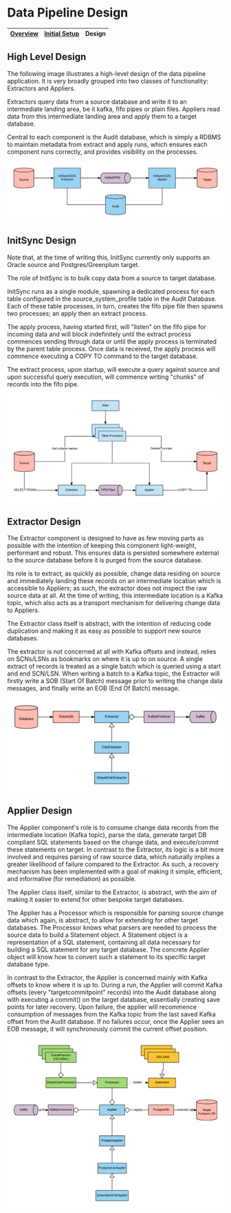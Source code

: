 # Data Pipeline Design

| [Overview](/README.md) | [Initial Setup](/docs/INITIAL_SETUP.md) | Design |
|----|----|----|

## High Level Design
The following image illustrates a high-level design of the data pipeline application. 
It is very broadly grouped into two classes of functionality: Extractors and Appliers.

Extractors query data from a source database and write it to an intermediate landing area, be it kafka, fifo pipes or plain files.
Appliers read data from this intermediate landing area and apply them to a target database.

Central to each component is the Audit database, which is simply a RDBMS to maintain metadata from extract and apply runs, which ensures each component runs correctly, and provides visibility on the processes.

![HighLevelDesign](media/HighLevelDesign.png)

## InitSync Design
Note that, at the time of writing this, InitSync currently only supports an Oracle source and Postgres/Greenplum target.

The role of InitSync is to bulk copy data from a source to target database.

InitSync runs as a single module, spawning a dedicated process for each table configured in the source_system_profile table in the Audit Database.
Each of these table processes, in turn, creates the fifo pipe file then spawns two processes; an apply then an extract process.

The apply process, having started first, will "listen" on the fifo pipe for incoming data and will block indefinitely until the extract process commences sending through data or until the apply process is terminated by the parent table process. Once data is received, the apply process will commence executing a COPY TO command to the target database.

The extract process, upon startup, will execute a query against source and upon successful query execution, will commence writing "chunks" of records into the fifo pipe.

![HighLevelDesign](media/InitSyncDesign.png)

## Extractor Design
The Extractor component is designed to have as few moving parts as possible with the intention of keeping this component light-weight, performant and robust. This ensures data is persisted somewhere external to the source database before it is purged from the source database.

Its role is to extract, as quickly as possible, change data residing on source and immediately landing these records on an intermediate location which is accessible to Appliers; as such, the extractor does not inspect the raw source data at all. At the time of writing, this intermediate location is a Kafka topic, which also acts as a transport mechanism for delivering change data to Appliers.

The Extractor class itself is abstract, with the intention of reducing code duplication and making it as easy as possible to support new source databases.

The extractor is not concerned at all with Kafka offsets and instead, relies on SCNs/LSNs as bookmarks on where it is up to on source. A single extract of records is treated as a single batch which is queried using a start and end SCN/LSN. When writing a batch to a Kafka topic, the Extractor will firstly write a SOB (Start Of Batch) message prior to writing the change data messages, and finally write an EOB (End Of Batch) message.

![HighLevelDesign](media/ExtractorDesign.png)

## Applier Design
The Applier component's role is to consume change data records from the intermediate location (Kafka topic), parse the data, generate target DB compliant SQL statements based on the change data, and execute/commit these statements on target. In contrast to the Extractor, its logic is a bit more involved and requires parsing of raw source data, which naturally implies a greater likelihood of failure compared to the Extractor. As such, a recovery mechanism has been implemented with a goal of making it simple, efficient, and informative (for remediation) as possible.

The Applier class itself, similar to the Extractor, is abstract, with the aim of making it easier to extend for other bespoke target databases.

The Applier has a Processor which is responsible for parsing source change data which again, is abstract, to allow for extending for other target databases. The Processor knows what parsers are needed to process the source data to build a Statement object.
A Statement object is a representation of a SQL statement, containing all data necessary for building a SQL statement for any target database. The concrete Applier object will know how to convert such a statement to its specific target database type.

In contrast to the Extractor, the Applier is concerned mainly with Kafka offsets to know where it is up to.
During a run, the Applier will commit Kafka offsets (every "targetcommitpoint" records) into the Audit database along with executing a commit() on the target database, essentially creating save points for later recovery. Upon failure, the applier will recommence consumption of messages from the Kafka topic from the last saved Kafka offset from the Audit database.
If no failures occur, once the Applier sees an EOB message, it will synchronously commit the current offset position.

![HighLevelDesign](media/ApplierDesign.png)
